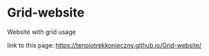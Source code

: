 # Grid-website
Website with grid usage

link to this page: https://tenpiotrekkonieczny.github.io/Grid-website/
